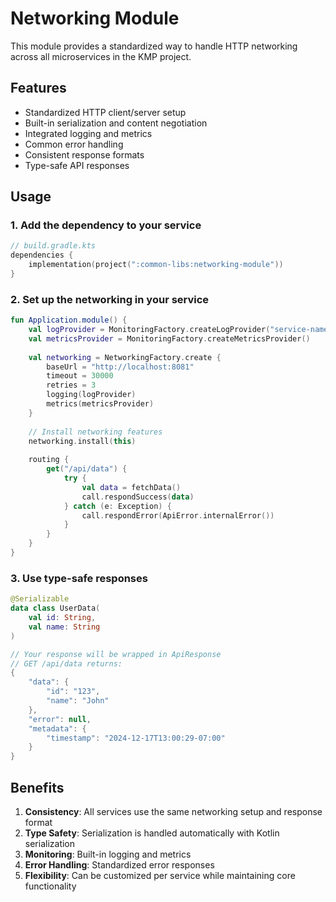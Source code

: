 # Networking Module

This module provides a standardized way to handle HTTP networking across all microservices in the KMP project.

## Features

- Standardized HTTP client/server setup
- Built-in serialization and content negotiation
- Integrated logging and metrics
- Common error handling
- Consistent response formats
- Type-safe API responses

## Usage

### 1. Add the dependency to your service

```kotlin
// build.gradle.kts
dependencies {
    implementation(project(":common-libs:networking-module"))
}
```

### 2. Set up the networking in your service

```kotlin
fun Application.module() {
    val logProvider = MonitoringFactory.createLogProvider("service-name")
    val metricsProvider = MonitoringFactory.createMetricsProvider()
    
    val networking = NetworkingFactory.create {
        baseUrl = "http://localhost:8081"
        timeout = 30000
        retries = 3
        logging(logProvider)
        metrics(metricsProvider)
    }
    
    // Install networking features
    networking.install(this)
    
    routing {
        get("/api/data") {
            try {
                val data = fetchData()
                call.respondSuccess(data)
            } catch (e: Exception) {
                call.respondError(ApiError.internalError())
            }
        }
    }
}
```

### 3. Use type-safe responses

```kotlin
@Serializable
data class UserData(
    val id: String,
    val name: String
)

// Your response will be wrapped in ApiResponse
// GET /api/data returns:
{
    "data": {
        "id": "123",
        "name": "John"
    },
    "error": null,
    "metadata": {
        "timestamp": "2024-12-17T13:00:29-07:00"
    }
}
```

## Benefits

1. **Consistency**: All services use the same networking setup and response format
2. **Type Safety**: Serialization is handled automatically with Kotlin serialization
3. **Monitoring**: Built-in logging and metrics
4. **Error Handling**: Standardized error responses
5. **Flexibility**: Can be customized per service while maintaining core functionality
